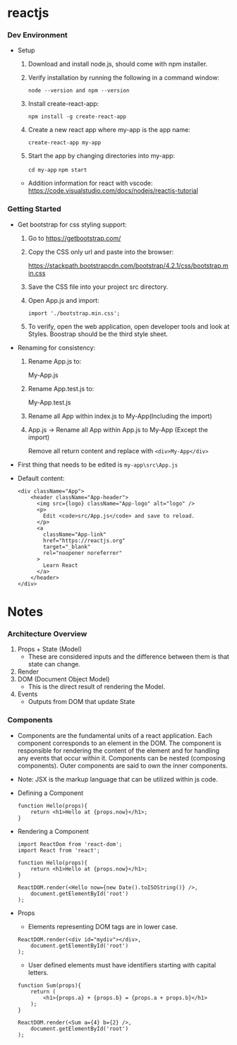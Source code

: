 # reactjs

### Dev Environment
* Setup
    1. Download and install node.js, should come with npm installer.
    2. Verify installation by running the following in a command window:

        `node --version and npm --version`

    3. Install create-react-app:

        `npm install -g create-react-app`

    4. Create a new react app where my-app is the app name:

        `create-react-app my-app`

    5. Start the app by changing directories into my-app:

        `cd my-app`
        `npm start`

    * Addition information for react with vscode: https://code.visualstudio.com/docs/nodejs/reactjs-tutorial

### Getting Started
* Get bootstrap for css styling support:
    1. Go to https://getbootstrap.com/

    2. Copy the CSS only url and paste into the browser:

        https://stackpath.bootstrapcdn.com/bootstrap/4.2.1/css/bootstrap.min.css

    3. Save the CSS file into your project src directory.

    4. Open App.js and import:

        `import './bootstrap.min.css';`

    5. To verify, open the web application, open developer tools and look at Styles. Boostrap should be the third style sheet.

* Renaming for consistency:
    1. Rename App.js to:

        My-App.js

    2. Rename App.test.js to:
        
        My-App.test.js

    3. Rename all App within index.js to My-App(Including the import)

    4. App.js -> Rename all App within App.js to My-App (Except the import)
    
        Remove all return content and replace with `<div>My-App</div>`

* First thing that needs to be edited is
    `my-app\src\App.js`
* Default content:
    ```
    <div className="App">
        <header className="App-header">
          <img src={logo} className="App-logo" alt="logo" />
          <p>
            Edit <code>src/App.js</code> and save to reload.
          </p>
          <a
            className="App-link"
            href="https://reactjs.org"
            target="_blank"
            rel="noopener noreferrer"
          >
            Learn React
          </a>
        </header>
    </div>
    ```

# Notes

### Architecture Overview
1. Props + State (Model)
    * These are considered inputs and the difference between them is that state can change. 
2. Render
3. DOM (Document Object Model)
    * This is the direct result of rendering the Model.
4. Events
    * Outputs from DOM that update State

### Components
* Components are the fundamental units of a react application. Each component corresponds to an element in the DOM. The component is responsible for rendering the content of the element and for handling any events that occur within it. Components can be nested (composing components). Outer components are said to own the inner components.
* Note: JSX is the markup language that can be utilized within js code.
* Defining a Component
    ```
    function Hello(props){
        return <h1>Hello at {props.now}</h1>;
    }
    ```
* Rendering a Component
    ```
    import ReactDom from 'react-dom';
    import React from 'react';
    
    function Hello(props){
        return <h1>Hello at {props.now}</h1>;
    }    

    ReactDOM.render(<Hello now={new Date().toISOString()} />,
        document.getElementById('root')
    );
    ```
* Props
    * Elements representing DOM tags are in lower case. 

    ```
    ReactDOM.render(<div id="mydiv"></div>,
        document.getElementById('root')
    );
    ```
    
    * User defined elements must have identifiers starting with capital letters.

    ```
    function Sum(props){
        return (
            <h1>{props.a} + {props.b} = {props.a + props.b}</h1>
        );
    }

    ReactDOM.render(<Sum a={4} b={2} />,
        document.getElementById('root')
    );
    ```
